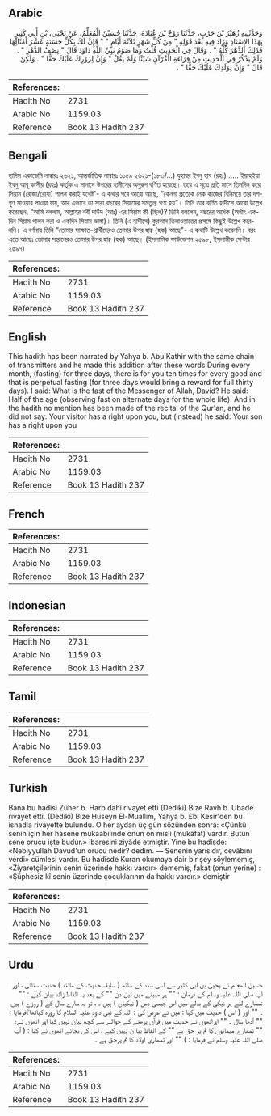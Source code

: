## Arabic


<div dir="rtl" lang="ar" style={{fontSize:'larger',backgroundColor:'#f8f9fa',padding:20}}>
وَحَدَّثَنِيهِ زُهَيْرُ بْنُ حَرْبٍ، حَدَّثَنَا رَوْحُ بْنُ عُبَادَةَ، حَدَّثَنَا حُسَيْنٌ الْمُعَلِّمُ، عَنْ يَحْيَى، بْنِ أَبِي كَثِيرٍ بِهَذَا الإِسْنَادِ وَزَادَ فِيهِ بَعْدَ قَوْلِهِ ‏"‏ مِنْ كُلِّ شَهْرٍ ثَلاَثَةَ أَيَّامٍ ‏"‏ ‏"‏ فَإِنَّ لَكَ بِكُلِّ حَسَنَةٍ عَشْرَ أَمْثَالِهَا فَذَلِكَ الدَّهْرُ كُلُّهُ ‏"‏ ‏.‏ وَقَالَ فِي الْحَدِيثِ قُلْتُ وَمَا صَوْمُ نَبِيِّ اللَّهِ دَاوُدَ قَالَ ‏"‏ نِصْفُ الدَّهْرِ ‏"‏ ‏.‏ وَلَمْ يَذْكُرْ فِي الْحَدِيثِ مِنْ قِرَاءَةِ الْقُرْآنِ شَيْئًا وَلَمْ يَقُلْ ‏"‏ وَإِنَّ لِزَوْرِكَ عَلَيْكَ حَقًّا ‏"‏ ‏.‏ وَلَكِنْ قَالَ ‏"‏ وَإِنَّ لِوَلَدِكَ عَلَيْكَ حَقًّا ‏"‏ ‏.‏
</div>
<div style={{backgroundColor:'#f8f9fa',padding:20, marginBottom: 10}}><table> <thead> <tr> <th>References:</th> <th></th> </tr> </thead> <tbody><tr><td>Hadith No</td><td>2731</td></tr><tr><td>Arabic No</td><td>1159.03</td></tr><tr><td>Reference</td><td>Book 13 Hadith 237</td></tr></tbody></table></div>

## Bengali


<div dir="ltr" lang="bn" style={{fontSize:'larger',backgroundColor:'#f8f9fa',padding:20}}>
হাদিস একাডেমি নাম্বারঃ ২৬২১, আন্তর্জাতিক নাম্বারঃ ১১৫৯ ২৬২১-(১৮৩/...) যুহায়র ইবনু হাব (রহঃ) ..... ইয়াহইয়া ইবনু আবূ কাসীর (রহঃ) কর্তৃক এ সানাদে উপরের হাদীসের অনুরূপ বর্ণিত হয়েছে। তবে এ সূত্রে প্রতি মাসে তিনদিন করে সিয়াম (রোজা/রোযা) পালন করাই যথেষ্ট'- এ কথার পরে আরো আছে, “কেননা প্রত্যেক নেক কাজের বিনিময়ে তার দশগুণ সাওয়াব পাওয়া যায়, আর এভাবে তা সারা বছরের সিয়ামের সমতুল্য গণ্য হয়”। তিনি তার বর্ণিত হাদীসে আরো উল্লেখ করেছেন, “আমি বললাম, আল্লাহর নবী দাউদ (আঃ) এর সিয়াম কী (ছিল)? তিনি বললেন, বছরের অর্ধেক (অর্থাৎ একদিন সিয়াম পালন করা ও একদিন সিয়াম ভাঙ্গা)। তিনি (এ হাদীসে) কুরআন তিলাওয়াতের প্রসঙ্গে কিছুই উল্লেখ করেননি। এ বর্ণনায় তিনি “তোমার সাক্ষাত-প্রার্থীদেরও তোমার উপর হাক্ব (হক) আছে"- এ কথাটি উল্লেখ করেননি। বরং এতে আছেঃ তোমার সন্তানেরও তোমার উপর হাক্ব (হক) আছে। (ইসলামিক ফাউন্ডেশন ২৫৯৮, ইসলামীক সেন্টার ২৫৯৭)
</div>
<div style={{backgroundColor:'#f8f9fa',padding:20, marginBottom: 10}}><table> <thead> <tr> <th>References:</th> <th></th> </tr> </thead> <tbody><tr><td>Hadith No</td><td>2731</td></tr><tr><td>Arabic No</td><td>1159.03</td></tr><tr><td>Reference</td><td>Book 13 Hadith 237</td></tr></tbody></table></div>

## English


<div dir="ltr" lang="en" style={{fontSize:'larger',backgroundColor:'#f8f9fa',padding:20}}>
This hadith has been narrated by Yahya b. Abu Kathir with the same chain of transmitters and he made this addition after these words:During every month, (fasting) for three days, there is for you ten times for every good and that is perpetual fasting (for three days would bring a reward for full thirty days). I said: What is the fast of the Messenger of Allah, David? He said: Half of the age (observing fast on alternate days for the whole life). And in the hadith no mention has been made of the recital of the Qur'an, and he did not say: Your visitor has a right upon you, but (instead) he said: Your son has a right upon you
</div>
<div style={{backgroundColor:'#f8f9fa',padding:20, marginBottom: 10}}><table> <thead> <tr> <th>References:</th> <th></th> </tr> </thead> <tbody><tr><td>Hadith No</td><td>2731</td></tr><tr><td>Arabic No</td><td>1159.03</td></tr><tr><td>Reference</td><td>Book 13 Hadith 237</td></tr></tbody></table></div>

## French


<div dir="ltr" lang="fr" style={{fontSize:'larger',backgroundColor:'#f8f9fa',padding:20}}>

</div>
<div style={{backgroundColor:'#f8f9fa',padding:20, marginBottom: 10}}><table> <thead> <tr> <th>References:</th> <th></th> </tr> </thead> <tbody><tr><td>Hadith No</td><td>2731</td></tr><tr><td>Arabic No</td><td>1159.03</td></tr><tr><td>Reference</td><td>Book 13 Hadith 237</td></tr></tbody></table></div>

## Indonesian


<div dir="ltr" lang="id" style={{fontSize:'larger',backgroundColor:'#f8f9fa',padding:20}}>

</div>
<div style={{backgroundColor:'#f8f9fa',padding:20, marginBottom: 10}}><table> <thead> <tr> <th>References:</th> <th></th> </tr> </thead> <tbody><tr><td>Hadith No</td><td>2731</td></tr><tr><td>Arabic No</td><td>1159.03</td></tr><tr><td>Reference</td><td>Book 13 Hadith 237</td></tr></tbody></table></div>

## Tamil


<div dir="ltr" lang="ta" style={{fontSize:'larger',backgroundColor:'#f8f9fa',padding:20}}>

</div>
<div style={{backgroundColor:'#f8f9fa',padding:20, marginBottom: 10}}><table> <thead> <tr> <th>References:</th> <th></th> </tr> </thead> <tbody><tr><td>Hadith No</td><td>2731</td></tr><tr><td>Arabic No</td><td>1159.03</td></tr><tr><td>Reference</td><td>Book 13 Hadith 237</td></tr></tbody></table></div>

## Turkish


<div dir="ltr" lang="tr" style={{fontSize:'larger',backgroundColor:'#f8f9fa',padding:20}}>
Bana bu hadîsi Züher b. Harb dahî rivayet etti (Dediki) Bize Ravh b. Ubade rivayet etti. (Dediki) Bize Hüseyn El-Muallim, Yahya b. £bî Kesîr'den bu isnadla rivayette bulundu. O her aydan üç gün sözünden sonra: «Çünkü senin için her hasene mukaabilinde onun on misli (mükâfat) vardır. Bütün sene orucu işte budur.» ibaresini ziyâde etmiştir. Yine bu hadîsde: «Nebiyyullah Davud'un orucu nedir? dedim. — Senenin yarısıdır, cevâbını verdi» cümlesi vardır. Bu hadîsde Kuran okumaya dair bir şey söylememiş, «Ziyaretçilerinin senin üzerinde hakkı vardır» dememiş, fakat (onun yerine) : «Şüphesiz kî senin üzerinde çocuklarının da hakkı vardır.» demiştir
</div>
<div style={{backgroundColor:'#f8f9fa',padding:20, marginBottom: 10}}><table> <thead> <tr> <th>References:</th> <th></th> </tr> </thead> <tbody><tr><td>Hadith No</td><td>2731</td></tr><tr><td>Arabic No</td><td>1159.03</td></tr><tr><td>Reference</td><td>Book 13 Hadith 237</td></tr></tbody></table></div>

## Urdu


<div dir="rtl" lang="ur" style={{fontSize:'larger',backgroundColor:'#f8f9fa',padding:20}}>
حسین المعلم نے یحییٰ بن ابی کثیر سے اسی سند کے ساتھ ( سابقہ حدیث کے مانند ) حدیث سنائی ، اور آپ صلی اللہ علیہ وسلم کے فرمان : "" ہر مہینے میں تین دن "" کے بعد یہ الفاظ زائد بیان کیے : "" تمھارے لئے ہر نیکی کے بدلے میں اس جیسی دس ( نیکیاں ) ہیں ۔ ، تو یہ سارے سال کے ( روزے ) ہیں ۔ "" اور ( اس ) حدیث میں کہا : میں نے عرض کی : اللہ کے نبی داود علیہ السلام کا روزہ کیاتھا؟فرمایا : "" آدھا سال ۔ "" اورانھوں نے حدیث میں قرآن پڑھنے کے حوالے سے کچھ بیان نہیں کیا اور انھوں نے؛ "" تمھارے مہمانوں کا تم پر حق ہے "" کے الفاظ بیا ن نہیں کیے ، اس کی بجائے انھوں نے کہا : ( آپ صلی اللہ علیہ وسلم نے فرمایا : ) "" اور تمھاری اولاد کا تم پرحق ہے ۔
</div>
<div style={{backgroundColor:'#f8f9fa',padding:20, marginBottom: 10}}><table> <thead> <tr> <th>References:</th> <th></th> </tr> </thead> <tbody><tr><td>Hadith No</td><td>2731</td></tr><tr><td>Arabic No</td><td>1159.03</td></tr><tr><td>Reference</td><td>Book 13 Hadith 237</td></tr></tbody></table></div>